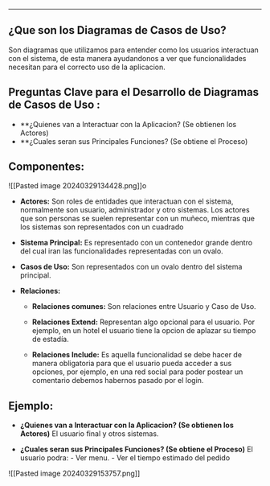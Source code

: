 
---
## ¿Que son los Diagramas de Casos de Uso?
Son diagramas que utilizamos para entender como los usuarios interactuan con el sistema, de esta manera ayudandonos a ver que funcionalidades necesitan para el correcto uso de la aplicacion. 

## Preguntas Clave para el Desarrollo de Diagramas de Casos de Uso :

- **¿Quienes van a Interactuar con la Aplicacion? (Se obtienen los Actores)
- **¿Cuales seran sus Principales Funciones? (Se obtiene el Proceso)


## Componentes:

![[Pasted image 20240329134428.png]]o

- **Actores:**
	 Son roles de entidades que interactuan con el sistema, normalmente son usuario, administrador y otro sistemas. Los actores que son personas se suelen representar con un muñeco, mientras que los sistemas son representados con un cuadrado
	 
- **Sistema Principal:**
	 Es representado con un contenedor grande dentro del cual iran las funcionalidades representadas con un ovalo.
	 
- **Casos de Uso:**
	 Son representados con un ovalo dentro del sistema principal.
	 
- **Relaciones:**
	 - **Relaciones comunes:**
		 Son relaciones entre Usuario y Caso de Uso.
	 - **Relaciones Extend:**
		 Representan algo opcional para el usuario. Por ejemplo, en un hotel el usuario tiene la opcion de aplazar su tiempo de estadía.
		 
	 - **Relaciones Include:**
		  Es aquella funcionalidad se debe hacer de manera obligatoria para que el usuario pueda acceder a sus opciones, por ejemplo, en una red social para poder postear un comentario debemos habernos pasado por el login.

## Ejemplo:

- **¿Quienes van a Interactuar con la Aplicacion? (Se obtienen los Actores)**
	 El usuario final y otros sistemas.
	 
- **¿Cuales seran sus Principales Funciones? (Se obtiene el Proceso)**
	 El usuario podra:
		 -  Ver menu.
		 -  Ver el tiempo estimado del pedido



![[Pasted image 20240329153757.png]]




